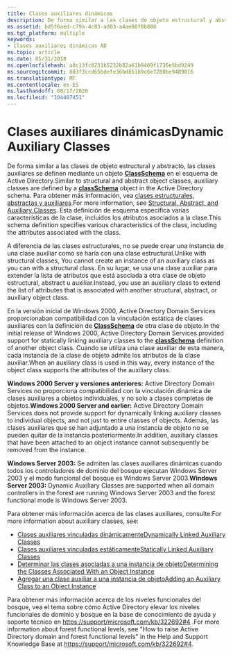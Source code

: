 ```yaml
---
title: Clases auxiliares dinámicas
description: De forma similar a las clases de objeto estructural y abstracto, las clases auxiliares se definen mediante un objeto classSchema en el esquema de Active Directory.
ms.assetid: bd5f6aed-c79a-4c03-ad03-a4ae00f0b888
ms.tgt_platform: multiple
keywords:
- Clases auxiliares dinámicas AD
ms.topic: article
ms.date: 05/31/2018
ms.openlocfilehash: a8c13fc8231b5232b82a61b9409f1736e5bd9249
ms.sourcegitcommit: 803f3ccd65bdefe36bd851b9c6e7280be9489016
ms.translationtype: MT
ms.contentlocale: es-ES
ms.lasthandoff: 08/17/2020
ms.locfileid: "104487451"
---
```

# <a name="dynamic-auxiliary-classes"></a><span data-ttu-id="22115-104">Clases auxiliares dinámicas</span><span class="sxs-lookup"><span data-stu-id="22115-104">Dynamic Auxiliary Classes</span></span>

<span data-ttu-id="22115-105">De forma similar a las clases de objeto estructural y abstracto, las clases auxiliares se definen mediante un objeto [**ClassSchema**](/windows/desktop/ADSchema/c-classschema) en el esquema de Active Directory.</span><span class="sxs-lookup"><span data-stu-id="22115-105">Similar to structural and abstract object classes, auxiliary classes are defined by a [**classSchema**](/windows/desktop/ADSchema/c-classschema) object in the Active Directory schema.</span></span> <span data-ttu-id="22115-106">Para obtener más información, vea [clases estructurales, abstractas y auxiliares](structural-abstract-and-auxiliary-classes.md).</span><span class="sxs-lookup"><span data-stu-id="22115-106">For more information, see [Structural, Abstract, and Auxiliary Classes](structural-abstract-and-auxiliary-classes.md).</span></span> <span data-ttu-id="22115-107">Esta definición de esquema especifica varias características de la clase, incluidos los atributos asociados a la clase.</span><span class="sxs-lookup"><span data-stu-id="22115-107">This schema definition specifies various characteristics of the class, including the attributes associated with the class.</span></span>

<span data-ttu-id="22115-108">A diferencia de las clases estructurales, no se puede crear una instancia de una clase auxiliar como se haría con una clase estructural.</span><span class="sxs-lookup"><span data-stu-id="22115-108">Unlike with structural classes, You cannot create an instance of an auxiliary class as you can with a structural class.</span></span> <span data-ttu-id="22115-109">En su lugar, se usa una clase auxiliar para extender la lista de atributos que está asociada a otra clase de objeto estructural, abstract u auxiliar.</span><span class="sxs-lookup"><span data-stu-id="22115-109">Instead, you use an auxiliary class to extend the list of attributes that is associated with another structural, abstract, or auxiliary object class.</span></span>

<span data-ttu-id="22115-110">En la versión inicial de Windows 2000, Active Directory Domain Services proporcionaban compatibilidad con la vinculación estática de clases auxiliares con la definición de [**ClassSchema**](/windows/desktop/ADSchema/c-classschema) de otra clase de objeto.</span><span class="sxs-lookup"><span data-stu-id="22115-110">In the initial release of Windows 2000, Active Directory Domain Services provided support for statically linking auxiliary classes to the [**classSchema**](/windows/desktop/ADSchema/c-classschema) definition of another object class.</span></span> <span data-ttu-id="22115-111">Cuando se utiliza una clase auxiliar de esta manera, cada instancia de la clase de objeto admite los atributos de la clase auxiliar.</span><span class="sxs-lookup"><span data-stu-id="22115-111">When an auxiliary class is used in this way, every instance of the object class supports the attributes of the auxiliary class.</span></span>

<span data-ttu-id="22115-112">**Windows 2000 Server y versiones anteriores:** Active Directory Domain Services no proporciona compatibilidad con la vinculación dinámica de clases auxiliares a objetos individuales, y no solo a clases completas de objetos.</span><span class="sxs-lookup"><span data-stu-id="22115-112">**Windows 2000 Server and earlier:** Active Directory Domain Services does not provide support for dynamically linking auxiliary classes to individual objects, and not just to entire classes of objects.</span></span> <span data-ttu-id="22115-113">Además, las clases auxiliares que se han adjuntado a una instancia de objeto no se pueden quitar de la instancia posteriormente.</span><span class="sxs-lookup"><span data-stu-id="22115-113">In addition, auxiliary classes that have been attached to an object instance cannot subsequently be removed from the instance.</span></span>

<span data-ttu-id="22115-114">**Windows Server 2003:** Se admiten las clases auxiliares dinámicas cuando todos los controladores de dominio del bosque ejecutan Windows Server 2003 y el modo funcional del bosque es Windows Server 2003.</span><span class="sxs-lookup"><span data-stu-id="22115-114">**Windows Server 2003:** Dynamic Auxiliary Classes are supported when all domain controllers in the forest are running Windows Server 2003 and the forest functional mode is Windows Server 2003.</span></span>

<span data-ttu-id="22115-115">Para obtener más información acerca de las clases auxiliares, consulte:</span><span class="sxs-lookup"><span data-stu-id="22115-115">For more information about auxiliary classes, see:</span></span>

-   [<span data-ttu-id="22115-116">Clases auxiliares vinculadas dinámicamente</span><span class="sxs-lookup"><span data-stu-id="22115-116">Dynamically Linked Auxiliary Classes</span></span>](dynamically-linked-auxiliary-classes.md)
-   [<span data-ttu-id="22115-117">Clases auxiliares vinculadas estáticamente</span><span class="sxs-lookup"><span data-stu-id="22115-117">Statically Linked Auxiliary Classes</span></span>](statically-linked-auxiliary-classes.md)
-   [<span data-ttu-id="22115-118">Determinar las clases asociadas a una instancia de objeto</span><span class="sxs-lookup"><span data-stu-id="22115-118">Determining the Classes Associated With an Object Instance</span></span>](determining-the-classes-associated-with-an-object-instance.md)
-   [<span data-ttu-id="22115-119">Agregar una clase auxiliar a una instancia de objeto</span><span class="sxs-lookup"><span data-stu-id="22115-119">Adding an Auxiliary Class to an Object Instance</span></span>](adding-an-auxiliary-class-to-an-object-instance.md)

<span data-ttu-id="22115-120">Para obtener más información acerca de los niveles funcionales del bosque, vea el tema sobre cómo Active Directory elevar los niveles funcionales de dominio y bosque en la base de conocimiento de ayuda y soporte técnico en [https://support/microsoft.com/kb/322692\#4](https://support.microsoft.com/kb/322692) .</span><span class="sxs-lookup"><span data-stu-id="22115-120">For more information about forest functional levels, see "How to raise Active Directory domain and forest functional levels" in the Help and Support Knowledge Base at [https://support/microsoft.com/kb/322692\#4](https://support.microsoft.com/kb/322692).</span></span>

 

 